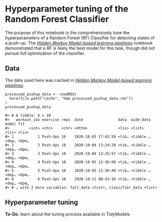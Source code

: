 Hyperparameter tuning of the Random Forest Classifier
================

The purpose of this notebook is the comprehensively tune the
hyperparameters of a Random Forest (RF) Classifier for detecting states
of a push-up. The [*Hidden Markov Model-based learning
pipelines*](05_008_hmm_pipelines.md) notebook demonstrated that a RF is
likely the best model for this task, though did not pursue full
optimization of the classifier.

Data
----

The data used here was cached in [*Hidden Markov Model-based learning
pipelines*](05_008_hmm_pipelines.md).

    processed_pushup_data <- readRDS(
      here(file.path("cache", "hmm_processed_pushup_data.rds"))
    )
    processed_pushup_data

    #> # A tibble: 6 x 10
    #>   workout_idx exercise reps  date                data  wide_data model fit  
    #>         <int> <chr>    <chr> <dttm>              <lis> <list>    <lis> <lis>
    #> 1           1 Push-Ups 10    2020-10-03 17:43:59 <tib… <tibble … <dep… <dpm…
    #> 2           2 Push-Ups 10    2020-10-04 13:24:29 <tib… <tibble … <dep… <dpm…
    #> 3           3 Push-Ups 10    2020-10-04 13:25:57 <tib… <tibble … <dep… <dpm…
    #> 4           4 Push-Ups 10    2020-10-05 12:36:09 <tib… <tibble … <dep… <dpm…
    #> 5           5 Push-Ups 10    2020-10-05 12:36:49 <tib… <tibble … <dep… <dpm…
    #> 6           6 Push-Ups 10    2020-10-11 08:43:16 <tib… <tibble … <dep… <dpm…
    #> # … with 2 more variables: full_data <list>, classifier_data <list>

Hyperparameter tuning
---------------------

**To-Do**: learn about the tuning process available in TidyModels
